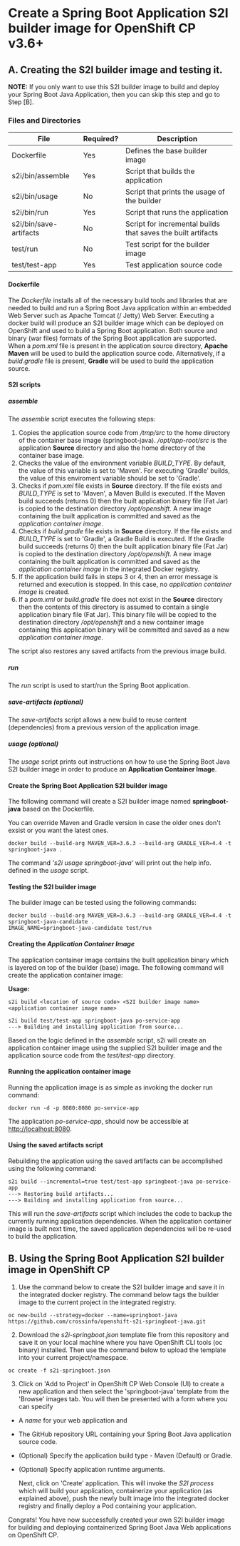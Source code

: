 # Create a Spring Boot Application S2I builder image for OpenShift CP v3.6+

## A. Creating the S2I builder image and testing it.

**NOTE:**
If you only want to use this S2I builder image to build and deploy your Spring Boot Java Application, then you can skip this step and go to Step [B].

### Files and Directories  
| File                   | Required? | Description                                                  |
|------------------------|-----------|--------------------------------------------------------------|
| Dockerfile             | Yes       | Defines the base builder image                               |
| s2i/bin/assemble       | Yes       | Script that builds the application                           |
| s2i/bin/usage          | No        | Script that prints the usage of the builder                  |
| s2i/bin/run            | Yes       | Script that runs the application                             |
| s2i/bin/save-artifacts | No        | Script for incremental builds that saves the built artifacts |
| test/run               | No        | Test script for the builder image                            |
| test/test-app          | Yes       | Test application source code                                 |

#### Dockerfile
The *Dockerfile* installs all of the necessary build tools and libraries that are needed to build and run a Spring Boot Java application within an embedded Web Server such as Apache Tomcat (/ Jetty) Web Server.  Executing a docker build will produce an S2I builder image which can be deployed on OpenShift and used to build a Spring Boot application.  Both source and binary (war files) formats of the Spring Boot application are supported.  When a *pom.xml* file is present in the application source directory, **Apache Maven** will be used to build the application source code.  Alternatively, if a *build.gradle* file is present, **Gradle** will be used to build the application source.

#### S2I scripts

##### assemble
The *assemble* script executes the following steps:
1. Copies the application source code from */tmp/src* to the home directory of the container base image (springboot-java).  */opt/app-root/src* is the application **Source** directory and also the home directory of the container base image.
2. Checks the value of the environment variable *BUILD_TYPE*.  By default, the value of this variable is set to 'Maven'.  For executing 'Gradle' builds, the value of this enviroment variable should be set to 'Gradle'.
3. Checks if *pom.xml* file exists in **Source** directory. If the file exists and *BUILD_TYPE* is set to 'Maven', a Maven Build is executed.  If the Maven build succeeds (returns 0) then the built application binary file (Fat Jar) is copied to the destination directory */opt/openshift*. A new image containing the built application is committed and saved as the *application container image*.
4. Checks if *build.gradle* file exists in **Source** directory. If the file exists and *BUILD_TYPE* is set to 'Gradle', a Gradle Build is executed.  If the Gradle build succeeds (returns 0) then the built application binary file (Fat Jar) is copied to the destination directory */opt/openshift*. A new image containing the built application is committed and saved as the *application container image* in the integrated Docker registry.
5. If the application build fails in steps 3 or 4, then an error message is returned and execution is stopped. In this case, no *application container image* is created.
6. If a *pom.xml* or *build.gradle* file does not exist in the **Source** directory then the contents of this directory is assumed to contain a single application binary file (Fat Jar).  This binary file will be copied to the destination directory */opt/openshift* and a new container image containing this application binary will be committed and saved as a new *application container image*.

The script also restores any saved artifacts from the previous image build.

##### run
The *run* script is used to start/run the Spring Boot application.

##### save-artifacts (optional)
The *save-artifacts* script allows a new build to reuse content (dependencies) from a previous version of the application image.

##### usage (optional) 
The *usage* script prints out instructions on how to use the Spring Boot Java S2I builder image in order to produce an **Application Container Image**.

#### Create the Spring Boot Application S2I builder image
The following command will create a S2I builder image named **springboot-java** based on the Dockerfile.

You can override Maven and Gradle version in case the older ones don't exsist or you want the latest ones.

```
docker build --build-arg MAVEN_VER=3.6.3 --build-arg GRADLE_VER=4.4 -t springboot-java .
```

The command *'s2i usage springboot-java'* will print out the help info. defined in the *usage* script.

#### Testing the S2I builder image
The builder image can be tested using the following commands:
```
docker build --build-arg MAVEN_VER=3.6.3 --build-arg GRADLE_VER=4.4 -t springboot-java-candidate .
IMAGE_NAME=springboot-java-candidate test/run
```

#### Creating the *Application Container Image*
The application container image contains the built application binary which is layered on top of the builder (base) image.  The following command will create the application container image:

**Usage:**
```
s2i build <location of source code> <S2I builder image name> <application container image name>
```

```
s2i build test/test-app springboot-java po-service-app
---> Building and installing application from source...
```
Based on the logic defined in the *assemble* script, s2i will create an application container image using the supplied S2I builder image and the application source code from the *test/test-app* directory. 

#### Running the application container image
Running the application image is as simple as invoking the docker run command:
```
docker run -d -p 8080:8080 po-service-app
```
The application *po-service-app*, should now be accessible at  [http://localhost:8080](http://localhost:8080).

#### Using the saved artifacts script
Rebuilding the application using the saved artifacts can be accomplished using the following command:
```
s2i build --incremental=true test/test-app springboot-java po-service-app
---> Restoring build artifacts...
---> Building and installing application from source...
```
This will run the *save-artifacts* script which includes the code to backup the currently running application dependencies. When the application container image is built next time, the saved application dependencies will be re-used to build the application.

## B. Using the Spring Boot Application S2I builder image in OpenShift CP

1.  Use the command below to create the S2I builder image and save it in the integrated docker registry.  The command below tags the builder image to the current project in the integrated registry.

```
oc new-build --strategy=docker --name=springboot-java https://github.com/crossinfo/openshift-s2i-springboot-java.git
```

2.  Download the *s2i-springboot.json* template file from this repository and save it on your local machine where you have OpenShift CLI tools (oc binary) installed. Then use the command below to upload the template into your current project/namespace.

```
oc create -f s2i-springboot.json
```

3.  Click on 'Add to Project' in OpenShift CP Web Console (UI) to create a new application and then select the 'springboot-java' template from the 'Browse' images tab.  You will then be presented with a form where you can specify 
* A *name* for your web application and 
* The GitHub repository URL containing your Spring Boot Java application source code.
* (Optional) Specify the application build type - Maven (Default) or Gradle.
* (Optional) Specify application runtime arguments.

    Next, click on 'Create' application.  This will invoke the *S2I process* which will build your application, containerize your application (as explained above), push the newly built image into the integrated docker registry and finally deploy a Pod containing your application.

Congrats!  You have now successfully created your own S2I builder image for building and deploying containerized Spring Boot Java Web applications on OpenShift CP.

